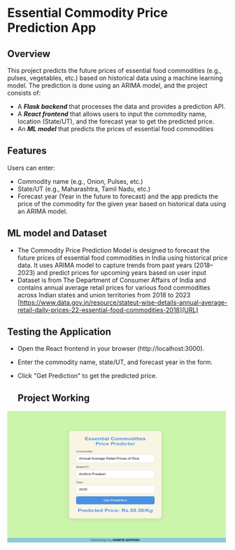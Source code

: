 # Essential Commodity Price Prediction App
## Overview
This project predicts the future prices of essential food commodities (e.g., pulses, vegetables, etc.) based on historical data using a machine learning model. The prediction is done using an ARIMA model, and the project consists of:

- A ***Flask backend*** that processes the data and provides a prediction API.
- A ***React frontend*** that allows users to input the commodity name, location (State/UT), and the forecast year to get the predicted price.
- An ***ML model*** that predicts the prices of essential food commodities
  
## Features
Users can enter:
- Commodity name (e.g., Onion, Pulses, etc.)
- State/UT (e.g., Maharashtra, Tamil Nadu, etc.)
- Forecast year (Year in the future to forecast)
and the app predicts the price of the commodity for the given year based on historical data using an ARIMA model.

## ML model and Dataset 
- The Commodity Price Prediction Model is designed to forecast the future prices of essential food commodities in India using historical price data. It uses ARIMA model to capture trends from past years (2018–2023) and predict prices for upcoming years based on user input
- Dataset is from The Department of Consumer Affairs of India and contains annual average retail prices for various food commodities across Indian states and union territories from 2018 to 2023 <br>
[https://www.data.gov.in/resource/stateut-wise-details-annual-average-retail-daily-prices-22-essential-food-commodities-2018](URL)

## Testing the Application
- Open the React frontend in your browser (http://localhost:3000).
- Enter the commodity name, state/UT, and forecast year in the form.
- Click "Get Prediction" to get the predicted price.
  
  ## Project Working

<img src="app.png" width="500" height="300">
